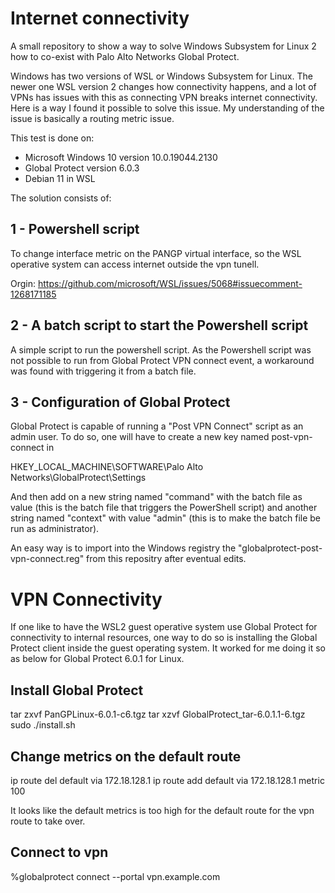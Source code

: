 # Internet connectivity
A small repository to show a way to solve Windows Subsystem for Linux 2 how to co-exist with Palo Alto Networks Global Protect.

Windows has two versions of WSL or Windows Subsystem for Linux. The newer one WSL version 2 changes how connectivity happens, and a lot of VPNs has issues with this as connecting VPN breaks internet connectivity. Here is a way I found it possible to solve this issue. My understanding of the issue is basically a routing metric issue.

This test is done on:
- Microsoft Windows 10 version 10.0.19044.2130
- Global Protect version 6.0.3
- Debian 11 in WSL 

The solution consists of:

## 1 - Powershell script 

To change interface metric on the PANGP virtual interface, so the WSL operative system can access internet outside the vpn tunell.

Orgin: https://github.com/microsoft/WSL/issues/5068#issuecomment-1268171185

## 2 - A batch script to start the Powershell script

A simple script to run the powershell script. As the Powershell script was not possible to run from Global Protect VPN connect event, a workaround was found with triggering it from a batch file.

## 3 - Configuration of Global Protect 

Global Protect is capable of running a "Post VPN Connect" script as an admin user. To do so, one will have to create a new key named post-vpn-connect in 

HKEY_LOCAL_MACHINE\SOFTWARE\Palo Alto Networks\GlobalProtect\Settings

And then add on a new string named "command" with the batch file as value (this is the batch file that triggers the PowerShell script)
and another string named "context" with value "admin" (this is to make the batch file be run as administrator).

An easy way is to import into the Windows registry the "globalprotect-post-vpn-connect.reg" from this repositry after eventual edits.  

# VPN Connectivity

If one like to have the WSL2 guest operative system use Global Protect for connectivity to internal resources, one way to do so is installing the Global Protect client inside the guest operating system. It worked for me doing it so as below for Global Protect 6.0.1 for Linux.

## Install Global Protect

tar zxvf PanGPLinux-6.0.1-c6.tgz
tar xzvf GlobalProtect_tar-6.0.1.1-6.tgz
sudo ./install.sh

## Change metrics on the default route

ip route del default via 172.18.128.1
ip route add default via 172.18.128.1 metric 100

It looks like the default metrics is too high for the default route for the vpn route to take over. 

## Connect to vpn

%globalprotect connect --portal vpn.example.com
